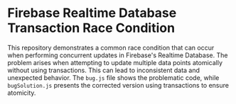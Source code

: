 # Firebase Realtime Database Transaction Race Condition

This repository demonstrates a common race condition that can occur when performing concurrent updates in Firebase's Realtime Database.  The problem arises when attempting to update multiple data points atomically without using transactions.  This can lead to inconsistent data and unexpected behavior.  The `bug.js` file shows the problematic code, while `bugSolution.js` presents the corrected version using transactions to ensure atomicity.